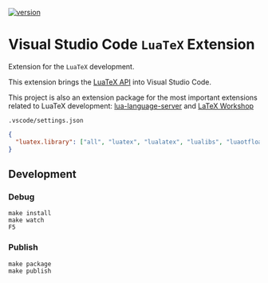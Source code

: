 [![version](https://vsmarketplacebadges.dev/version-short/JosefFriedrich.luatex.svg)](https://marketplace.visualstudio.com/items?itemName=JosefFriedrich.luatex)

# Visual Studio Code `LuaTeX` Extension

Extension for the `LuaTeX` development.

This extension brings the [LuaTeX
API](https://github.com/Josef-Friedrich/LuaTeX_Lua-API) into Visual Studio Code.

This project is also an extension package for the most important extensions related to LuaTeX development:
[lua-language-server](https://marketplace.visualstudio.com/items?itemName=sumneko.lua) and
[LaTeX Workshop](https://marketplace.visualstudio.com/items?itemName=James-Yu.latex-workshop)

`.vscode/settings.json`

```json
{
  "luatex.library": ["all", "luatex", "lualatex", "lualibs", "luaotfload"]
}
```

## Development

### Debug

```
make install
make watch
F5
```

### Publish

```
make package
make publish
```
